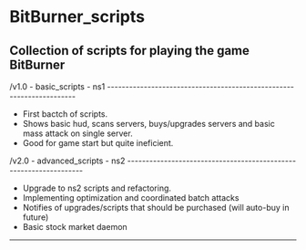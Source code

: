 # BitBurner_scripts
 Collection of scripts for playing the game BitBurner
---------------------------------------------------------------------------------------------------------------------------------------------------------------------------------------------------------------------------------------
/v1.0 - basic_scripts - ns1 ---------------------------------------------------------------------
- First bactch of scripts.
- Shows basic hud, scans servers, buys/upgrades servers and basic mass attack on single server.
- Good for game start but quite ineficient.  

/v2.0 - advanced_scripts - ns2 ------------------------------------------------------------------
- Upgrade to ns2 scripts and refactoring.
- Implementing optimization and coordinated batch attacks
- Notifies of upgrades/scripts that should be purchased (will auto-buy in future)
- Basic stock market daemon
---------------------------------------------------------------------------------------------------------------------------------------------------------------------------------------------------------------------------------------
